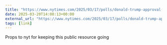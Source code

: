 ```yaml
---
title: "https://www.nytimes.com/2025/03/17/polls/donald-trump-approval-poll-tracker.html"
date: 2025-03-20T14:08:13+00:00
external_url: "https://www.nytimes.com/2025/03/17/polls/donald-trump-approval-poll-tracker.html"
tags: [link]
---
```


Props to nyt for keeping this public resource going
